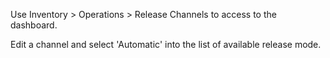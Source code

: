 Use Inventory \> Operations \> Release Channels to access to the
dashboard.

Edit a channel and select 'Automatic' into the list of available release
mode.
